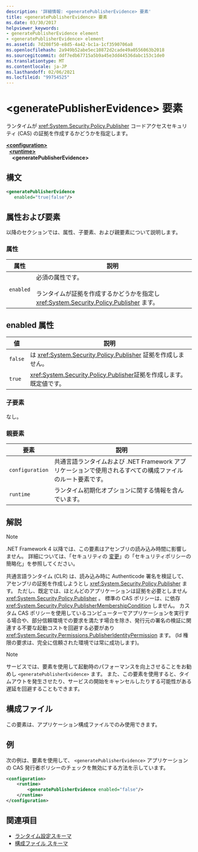```yaml
---
description: '詳細情報: <generatePublisherEvidence> 要素'
title: <generatePublisherEvidence> 要素
ms.date: 03/30/2017
helpviewer_keywords:
- generatePublisherEvidence element
- <generatePublisherEvidence> element
ms.assetid: 7d208f50-e8d5-4a42-bc1a-1cf3590706a8
ms.openlocfilehash: 2a949b52abe5ec10872d2cade49a0556063b2018
ms.sourcegitcommit: ddf7edb67715a5b9a45e3dd44536dabc153c1de0
ms.translationtype: MT
ms.contentlocale: ja-JP
ms.lasthandoff: 02/06/2021
ms.locfileid: "99754525"
---
```

# <a name="generatepublisherevidence-element"></a>\<generatePublisherEvidence> 要素

ランタイムが <xref:System.Security.Policy.Publisher> コードアクセスセキュリティ (CAS) の証拠を作成するかどうかを指定します。  
  
[**\<configuration>**](../configuration-element.md)\
&nbsp;&nbsp;[**\<runtime>**](runtime-element.md)\
&nbsp;&nbsp;&nbsp;&nbsp;**\<generatePublisherEvidence>**  
  
## <a name="syntax"></a>構文  
  
```xml  
<generatePublisherEvidence
   enabled="true|false"/>  
```  
  
## <a name="attributes-and-elements"></a>属性および要素  

 以降のセクションでは、属性、子要素、および親要素について説明します。  
  
### <a name="attributes"></a>属性  
  
|属性|説明|  
|---------------|-----------------|  
|`enabled`|必須の属性です。<br /><br /> ランタイムが証拠を作成するかどうかを指定し <xref:System.Security.Policy.Publisher> ます。|  
  
## <a name="enabled-attribute"></a>enabled 属性  
  
|値|説明|  
|-----------|-----------------|  
|`false`|は <xref:System.Security.Policy.Publisher> 証拠を作成しません。|  
|`true`|<xref:System.Security.Policy.Publisher>証拠を作成します。 既定値です。|  
  
### <a name="child-elements"></a>子要素  

 なし。  
  
### <a name="parent-elements"></a>親要素  
  
|要素|説明|  
|-------------|-----------------|  
|`configuration`|共通言語ランタイムおよび .NET Framework アプリケーションで使用されるすべての構成ファイルのルート要素です。|  
|`runtime`|ランタイム初期化オプションに関する情報を含んでいます。|  
  
## <a name="remarks"></a>解説  
  
> [!NOTE]
> .NET Framework 4 以降では、この要素はアセンブリの読み込み時間に影響しません。 詳細については、「セキュリティの [変更](/previous-versions/dotnet/framework/security/security-changes)」の「セキュリティポリシーの簡略化」を参照してください。  
  
 共通言語ランタイム (CLR) は、読み込み時に Authenticode 署名を検証して、アセンブリの証拠を作成しようとし <xref:System.Security.Policy.Publisher> ます。 ただし、既定では、ほとんどのアプリケーションは証拠を必要としません <xref:System.Security.Policy.Publisher> 。 標準の CAS ポリシーは、に依存 <xref:System.Security.Policy.PublisherMembershipCondition> しません。 カスタム CAS ポリシーを使用しているコンピューターでアプリケーションを実行する場合や、部分信頼環境での要求を満たす場合を除き、発行元の署名の検証に関連する不要な起動コストを回避する必要があり <xref:System.Security.Permissions.PublisherIdentityPermission> ます。 (Id 権限の要求は、完全に信頼された環境では常に成功します)。  
  
> [!NOTE]
> サービスでは、要素を使用して起動時のパフォーマンスを向上させることをお勧めし `<generatePublisherEvidence>` ます。  また、この要素を使用すると、タイムアウトを発生させたり、サービスの開始をキャンセルしたりする可能性がある遅延を回避することもできます。  
  
## <a name="configuration-file"></a>構成ファイル  

 この要素は、アプリケーション構成ファイルでのみ使用できます。  
  
## <a name="example"></a>例  

 次の例は、要素を使用して、 `<generatePublisherEvidence>` アプリケーションの CAS 発行者ポリシーのチェックを無効にする方法を示しています。  
  
```xml  
<configuration>  
    <runtime>  
        <generatePublisherEvidence enabled="false"/>  
    </runtime>  
</configuration>  
```  
  
## <a name="see-also"></a>関連項目

- [ランタイム設定スキーマ](index.md)
- [構成ファイル スキーマ](../index.md)
